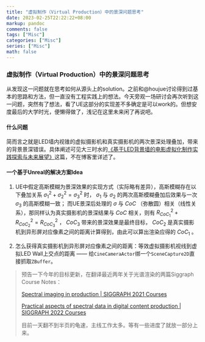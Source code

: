 ```yaml
---
title: "虚拟制作（Virtual Production）中的景深问题思考"
date: 2023-02-25T22:22:22+08:00
markup: pandoc
comments: false
tags: ["Misc"]
categories: ["Misc"]
series: ["Misc"]
math: false
---
```


### 虚拟制作（Virtual Production）中的景深问题思考

从发现这一问题就在思考如何从源头上的solution。之前和@houjue讨论得到过基本的思路和方法，但一直没有工程实践上的想法。今天旁观一场研讨会再次听到这一问题，突然有了想法，看了UE这部分的实现差不多确定是可以work的。但想安度最后的大学时光，便懒得做了，浅记在这里未来闲了再说吧。

#### 什么问题

简而言之就是LED墙内视锥的虚拟摄影机和真实摄影机的两次景深处理叠加，带来的背景景深错误。具体阐述可见大三时水的[《基于LED背景墙的电影虚拟化制作实践探索与未来展望》](https://kns.cnki.net/kcms2/article/abstract?v=3uoqIhG8C44YLTlOAiTRKibYlV5Vjs7iJTKGjg9uTdeTsOI_ra5_XUAbhEqKu3bP9YJ0xq018ctMzI0WTYdn9vcPVHDkfA2s&uniplatform=NZKPT)这篇，不在博客里详述了。

#### 一个基于Unreal的解决方案Idea

1. UE中假定高斯模糊为景深效果的实现方式（实际略有差异），高斯模糊存在以下叠加关系 $\sigma_1^2+\sigma_2^2=\sigma_3^2$ 时， $\sigma_1$ 与 $\sigma_2$ 的两次高斯模糊叠加后效果与一次 $\sigma_3$ 的高斯模糊一致；
   而UE景深后处理的 $\sigma$ 与 $CoC$ （弥散圆）相关（线性关系），那同样认为真实摄影机的景深结果与 $CoC$ 相关，则有 $R_{CoC_1}^2+R_{CoC_2}^2=R_{CoC_3}^2$ ， $CoC_3$ 带来的景深效果是最终目标， $CoC_2$ 是真实摄影机到异形屏对应像素之间的距离计算得到，由此可以算出渲染应得的 $CoC_1$ 。

3. 怎么获得真实摄影机到异形屏对应像素之间的距离：等效虚拟摄影机视线到虚拟LED Wall上交点的距离 —— 给`CineCameraActor`绑一个`SceneCapture2D`直接抓取`ZBuffer`。



> 预告一下今年的目标更新，在翻译最近两年关于光谱渲染的两篇Siggraph Course Notes：
>
> [Spectral imaging in production | SIGGRAPH 2021 Courses](https://dl.acm.org/doi/pdf/10.1145/3450508.3464582)
>
> [Practical aspects of spectral data in digital content production | SIGGRAPH 2022 Courses](https://dl.acm.org/doi/pdf/10.1145/3532720.3535632)
>
> 目前一天翻不到半页的龟速，主线工作太多。等有一些进度了就放一部分上来。
